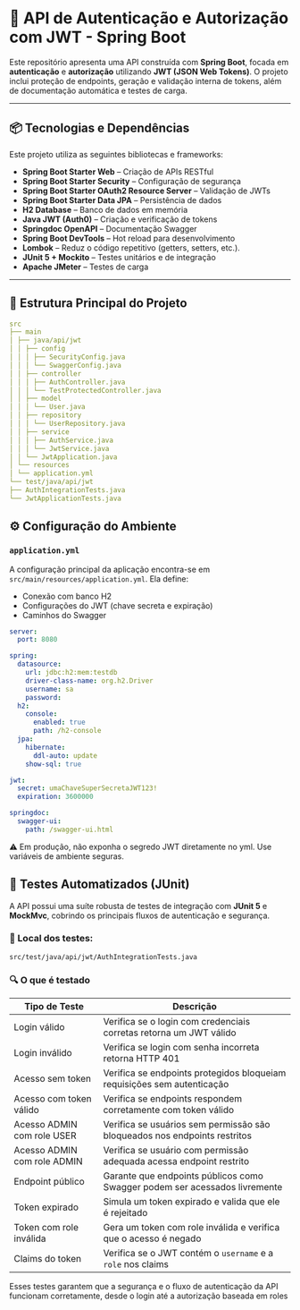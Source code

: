 # 🔐 API de Autenticação e Autorização com JWT - Spring Boot 
Este repositório apresenta uma API construída com **Spring Boot**, focada em **autenticação** e **autorização** utilizando **JWT (JSON Web Tokens)**. 
O projeto inclui proteção de endpoints, geração e validação interna de tokens, além de documentação automática e testes de carga.

---
## 📦 Tecnologias e Dependências

Este projeto utiliza as seguintes bibliotecas e frameworks:

- **Spring Boot Starter Web** – Criação de APIs RESTful
- **Spring Boot Starter Security** – Configuração de segurança
- **Spring Boot Starter OAuth2 Resource Server** – Validação de JWTs
- **Spring Boot Starter Data JPA** – Persistência de dados
- **H2 Database** – Banco de dados em memória
- **Java JWT (Auth0)** – Criação e verificação de tokens
- **Springdoc OpenAPI** – Documentação Swagger
- **Spring Boot DevTools** – Hot reload para desenvolvimento
- **Lombok** – Reduz o código repetitivo (getters, setters, etc.).
- **JUnit 5 + Mockito** – Testes unitários e de integração
- **Apache JMeter** – Testes de carga

---

## 🧱 Estrutura Principal do Projeto
```yaml
src
├── main
│ ├── java/api/jwt
│ │ ├── config
│ │ │ ├── SecurityConfig.java
│ │ │ └── SwaggerConfig.java
│ │ ├── controller
│ │ │ ├── AuthController.java
│ │ │ └── TestProtectedController.java
│ │ ├── model
│ │ │ └── User.java
│ │ ├── repository
│ │ │ └── UserRepository.java
│ │ ├── service
│ │ │ ├── AuthService.java
│ │ │ └── JwtService.java
│ │ └── JwtApplication.java
│ └── resources
│ └── application.yml
└── test/java/api/jwt
├── AuthIntegrationTests.java
└── JwtApplicationTests.java

```

## ⚙️ Configuração do Ambiente

### `application.yml`

A configuração principal da aplicação encontra-se em `src/main/resources/application.yml`. Ela define:

- Conexão com banco H2
- Configurações do JWT (chave secreta e expiração)
- Caminhos do Swagger

```yaml
server:
  port: 8080

spring:
  datasource:
    url: jdbc:h2:mem:testdb
    driver-class-name: org.h2.Driver
    username: sa
    password:
  h2:
    console:
      enabled: true
      path: /h2-console
  jpa:
    hibernate:
      ddl-auto: update
    show-sql: true

jwt:
  secret: umaChaveSuperSecretaJWT123!
  expiration: 3600000

springdoc:
  swagger-ui:
    path: /swagger-ui.html

```
⚠️ Em produção, não exponha o segredo JWT diretamente no yml. Use variáveis de ambiente seguras.


## 🧪 Testes Automatizados (JUnit)

A API possui uma suíte robusta de testes de integração com **JUnit 5** e **MockMvc**, cobrindo os principais fluxos de autenticação e segurança.

### 📂 Local dos testes:
`src/test/java/api/jwt/AuthIntegrationTests.java`
### 🔍 O que é testado

| Tipo de Teste                           | Descrição                                                                 |
|-----------------------------------------|---------------------------------------------------------------------------|
| Login válido                            | Verifica se o login com credenciais corretas retorna um JWT válido       |
| Login inválido                          | Verifica se login com senha incorreta retorna HTTP 401                   |
| Acesso sem token                        | Verifica se endpoints protegidos bloqueiam requisições sem autenticação  |
| Acesso com token válido                 | Verifica se endpoints respondem corretamente com token válido            |
| Acesso ADMIN com role USER              | Verifica se usuários sem permissão são bloqueados nos endpoints restritos|
| Acesso ADMIN com role ADMIN             | Verifica se usuário com permissão adequada acessa endpoint restrito      |
| Endpoint público                        | Garante que endpoints públicos como Swagger podem ser acessados livremente |
| Token expirado                          | Simula um token expirado e valida que ele é rejeitado                    |
| Token com role inválida                 | Gera um token com role inválida e verifica que o acesso é negado         |
| Claims do token                         | Verifica se o JWT contém o `username` e a `role` nos claims              |


Esses testes garantem que a segurança e o fluxo de autenticação da API funcionam corretamente, desde o login até a autorização baseada em roles

